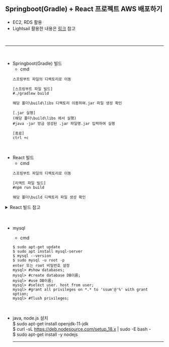 ## Springboot(Gradle) + React 프로젝트 AWS 배포하기
- EC2, RDS 활용
- Lightsail 활용한 내용은 [링크]() 참고
<br>

* * *
<br>

- Springboot(Gradle) 빌드
  - cmd   
  ```
  스프링부트 파일의 디렉토리로 이동
  
  [스프링부트 파일 빌드]
  #./gradlew build

  해당 폴더\build\libs 디렉토리 이동하여.jar 파일 생성 확인
  
  [.jar 실행]
  (해당 폴더\build\libs 에서 실행)
  #java -jar 방금 생성된 .jar 파일명.jar 입력하여 실행

  [종료]
  ctrl +c 
  ```
 <br>

- React 빌드
  - cmd
  ```
  스프링부트 파일의 디렉토리로 이동

  [리액트 파일 빌드]
  #npm run build
  
  해당 폴더\build 디렉토리 파일 생성 확인
  ```

<details>
    <summary> React 빌드 참고 </summary> 
<br>
 
- 에러1   
  ```
  Creating an optimized production build...
  Failed to compile.

  Module not found: Error: Can't resolve '@ckeditor/ckeditor5-build-classic' in 'C:\bitacademy-bigdata-ai\eclipse-workspace\aws\CocktailprojectFront\src\board'

  ```
  
- 에러1 해결방법
  ```   
  package.json에 "dependencies"에 '@ckeditor/ckeditor5-build-classic' 관련 내용 확인

  [위 내용 있으면 다시 빌드]
  $ npm run build

  불가 시 node_modules 삭제

  $ npm run build 재실행
  $ npm install
  ```
<br>

- 에러2   
  ```
  Creating an optimized production build...
  Failed to compile.

  Module not found: Error: Can't resolve 'react-kakao-maps-sdk' in 'C:\bitacademy-bigdata-ai\eclipse-workspace\aws\CocktailprojectFront\src\map'
   ```
     
 - 에러2 해결방법   
  ``` 
  리액트 파일 있는 디렉토리로 이동하여
  $ npm install react-kakao-maps-sdk
  $ npm run build
  ```
  <br>

- 추가내용   
  React 빌드 후 index.html이 공백 없는 것으로 확인될텐데 정상임!!     
 
<br>
</details>
<br><br>

- mysql   
  - cmd   
  ```
  $ sudo apt-get update
  $ sudo apt install mysql-server
  $ mysql --version
  $ sudo mysql -u root -p
  enter 또는 root 비밀번호 설정
  mysql> #show databases;
  mysql> #create database DB이름;
  mysql> #use DB이름;
  mysql> #select user. host from user;
  mysql> #grant all privileges on *.* to 'ssum'@'%' with grant option;
  mysql> #flush privileges;
  ```
  <br>

- java, node.js 설치   
  $ sudo apt-get install openjdk-11-jdk   
  $ curl -sL https://deb.nodesource.com/setup_18.x | sudo -E bash -   
  $ sudo apt-get install -y nodejs  
  * * *
  <br>
  
  
